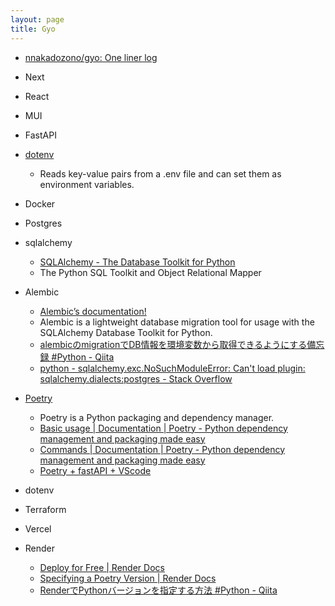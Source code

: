 ```yaml
---
layout: page
title: Gyo
---
```


* [nnakadozono/gyo: One liner log](https://github.com/nnakadozono/gyo)

* Next
* React
* MUI
* FastAPI
* [dotenv](https://github.com/theskumar/python-dotenv)
  * Reads key-value pairs from a .env file and can set them as environment variables.
* Docker
* Postgres
* sqlalchemy
  * [SQLAlchemy - The Database Toolkit for Python](https://www.sqlalchemy.org/)
  * The Python SQL Toolkit and Object Relational Mapper
* Alembic
  * [Alembic’s documentation!](https://alembic.sqlalchemy.org/en/latest/)
  * Alembic is a lightweight database migration tool for usage with the SQLAlchemy Database Toolkit for Python.
  * [alembicのmigrationでDB情報を環境変数から取得できるようにする備忘録 #Python - Qiita](https://qiita.com/nenesarn/items/c8eb6db8c43402752e2b)
  * [python - sqlalchemy.exc.NoSuchModuleError: Can't load plugin: sqlalchemy.dialects:postgres - Stack Overflow](https://stackoverflow.com/questions/62688256/sqlalchemy-exc-nosuchmoduleerror-cant-load-plugin-sqlalchemy-dialectspostgre)
* [Poetry](https://python-poetry.org/)
  * Poetry is a Python packaging and dependency manager.
  * [Basic usage | Documentation | Poetry - Python dependency management and packaging made easy](https://python-poetry.org/docs/basic-usage/)
  * [Commands | Documentation | Poetry - Python dependency management and packaging made easy](https://python-poetry.org/docs/cli)
  * [Poetry + fastAPI + VScode](https://zenn.dev/fuyu/scraps/5a17cd49801e15)
* dotenv
* Terraform
* Vercel
* Render
  * [Deploy for Free | Render Docs](https://render.com/docs/free#free-web-services)
  * [Specifying a Poetry Version | Render Docs](https://render.com/docs/poetry-version)
  * [RenderでPythonバージョンを指定する方法 #Python - Qiita](https://qiita.com/nekkoneko/items/aa138c86bf619026938a)
